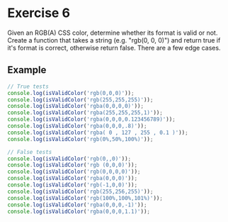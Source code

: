 # Exercise 6

Given an RGB(A) CSS color, determine whether its format is valid or not. Create a function that takes a string (e.g. "rgb(0, 0, 0)") and return true if it's format is correct, otherwise return false.
There are a few edge cases.

## Example

```javascript
// True tests
console.log(isValidColor('rgb(0,0,0)'));
console.log(isValidColor('rgb(255,255,255)'));
console.log(isValidColor('rgba(0,0,0,0)'));
console.log(isValidColor('rgba(255,255,255,1)'));
console.log(isValidColor('rgba(0,0,0,0.123456789)'));
console.log(isValidColor('rgba(0,0,0,.8)'));
console.log(isValidColor('rgba(	0 , 127	, 255 , 0.1	)'));
console.log(isValidColor('rgb(0%,50%,100%)'));

// False tests
console.log(isValidColor('rgb(0,,0)'));
console.log(isValidColor('rgb (0,0,0)'));
console.log(isValidColor('rgb(0,0,0,0)'));
console.log(isValidColor('rgba(0,0,0)'));
console.log(isValidColor('rgb(-1,0,0)'));
console.log(isValidColor('rgb(255,256,255)'));
console.log(isValidColor('rgb(100%,100%,101%)'));
console.log(isValidColor('rgba(0,0,0,-1)'));
console.log(isValidColor('rgba(0,0,0,1.1)'));
